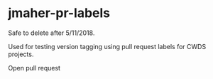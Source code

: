 # jmaher-pr-labels

Safe to delete after 5/11/2018.

Used for testing version tagging using pull request labels for CWDS projects.

Open pull request


